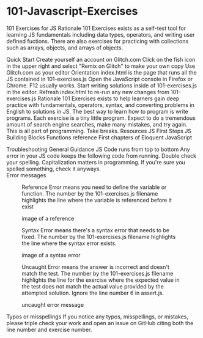 # 101-Javascript-Exercises
101 Exercises for JS
Rationale
101 Exercises exists as a self-test tool for learning JS fundamentals including data types, operators, and writing user defined fuctions. There are also exercises for practicing with collections such as arrays, objects, and arrays of objects.

Quick Start
Create yourself an account on Glitch.com
Click on the fish icon in the upper right and select "Remix on Glitch" to make your own copy
Use Glitch.com as your editor
Orientation
index.html is the page that runs all the JS contained in 101-exercises.js
Open the JavaScript console in Firefox or Chrome. F12 usually works.
Start writing solutions inside of 101-exercises.js in the editor.
Refresh index.html to re-run any new changes from 101-exercises.js
Rationale
101 Exercises exists to help learners gain deep practice with fundamentals, operators, syntax, and converting problems in English to solutions in JS.
The best way to learn how to program is write programs. Each exercise is a tiny little program.
Expect to do a tremendous amount of search engine searches, make many mistakes, and try again. This is all part of programming. Take breaks.
Resources
JS First Steps
JS Building Blocks
Functions reference
First chapters of Eloquent JavaScript
<article>
Troubleshooting
General Guidance
JS Code runs from top to bottom
Any error in your JS code keeps the following code from running.
Double check your spelling. Capitalization matters in programming.
If you're sure you spelled something, check it anyways.
</article>
<article>
Error messages
<figure>
Reference Error means you need to define the variable or function.
The number by the 101-exercises.js filename highlights the line where the variable is referenced before it exist

image of a reference</figure> <figure>
Syntax Error means there's a syntax error that needs to be fixed.
The number by the 101-exercises.js filename highlights the line where the syntax error exists.

image of a syntax error</figure> <figure>
Uncaught Error means the answer is incorrect and doesn't match the test.
The number by the 101-exercises.js filename highlights the line for the exercise where the expected value in the test does not match the actual value provided by the attempted solution. Ignore the line number 6 in assert.js.

uncaught error message</figure> </article>
Typos or misspellings
If you notice any typos, misspellings, or mistakes, please triple check your work and open an issue on GitHub citing both the line number and exercise number.
